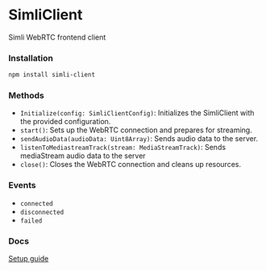 # SimliClient

Simli WebRTC frontend client

### Installation

```bash
npm install simli-client
```

### Methods
- `Initialize(config: SimliClientConfig)`: Initializes the SimliClient with the provided configuration.
- `start()`: Sets up the WebRTC connection and prepares for streaming.
- `sendAudioData(audioData: Uint8Array)`: Sends audio data to the server.
- `listenToMediastreamTrack(stream: MediaStreamTrack)`: Sends mediaStream audio data to the server
- `close()`: Closes the WebRTC connection and cleans up resources.

### Events
- `connected`
- `disconnected`
- `failed`

### Docs
[Setup guide](https://docs.simli.com/api-reference/simli-client)
